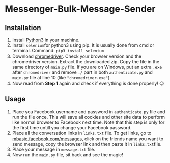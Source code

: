 # Messenger-Bulk-Message-Sender

## Installation
1. Install [Python3](https://www.python.org/download/releases/3.0/) in your machine.
2. Install `selenium`for python3 using pip. It is usually done from cmd or terminal. Command: `pip3 install selenium`
3. Download [chromedriver](https://chromedriver.chromium.org/downloads). Check your browser version and the chromedriver version. Extract the downloaded zip. Copy the file in the same directory of `main.py` file. If you are on Windows, put an extra `.exe` after `chromedriver` and remove `./` part in both `authenticate.py` and `main.py` file at line 10 (like `"chromedriver.exe"`).
4. Now read from **Step 1** again and check if everything is done properly! 😉

## Usage
 1. Place you Facebook username and password in `authenticate.py` file and run the file once. This will save all cookies and other site data to perform like normal browser to Facebook next time. Note that this step is only for the first time untill you change your Facebook password.
 2. Place all the conversation links in `links.txt` file. To get links, go to [mbasic.facebook.com/messages](https://mbasic.facebook.com/messages), click on the friends name you want to send message, copy the browser link and then paste it in `links.txt`file.
 3. Place your message in `message.txt` file.
 4. Now run the `main.py` file, sit back and see the magic!
